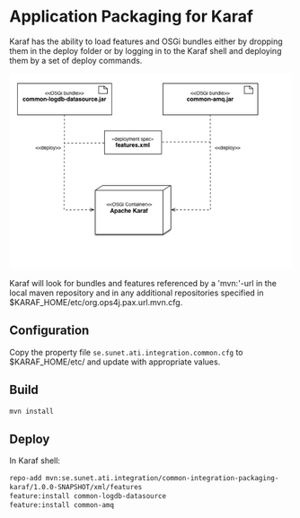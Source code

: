 # Application Packaging for Karaf
Karaf has the ability to load features and OSGi bundles either by dropping them in the deploy folder or by logging in to the Karaf shell and deploying them by a set of deploy commands.

![alt text](https://raw.githubusercontent.com/uppsala-university/common-integration/master/docs/common-integration-karaf-deployment.png "Common Integration components deployment")

Karaf will look for bundles and features referenced by a 'mvn:'-url in the local maven repository and in any additional repositories specified in $KARAF_HOME/etc/org.ops4j.pax.url.mvn.cfg.


## Configuration
Copy the property file `se.sunet.ati.integration.common.cfg` to $KARAF_HOME/etc/ and update with appropriate values.


## Build
    mvn install


## Deploy
In Karaf shell:

    repo-add mvn:se.sunet.ati.integration/common-integration-packaging-karaf/1.0.0-SNAPSHOT/xml/features
    feature:install common-logdb-datasource
    feature:install common-amq
